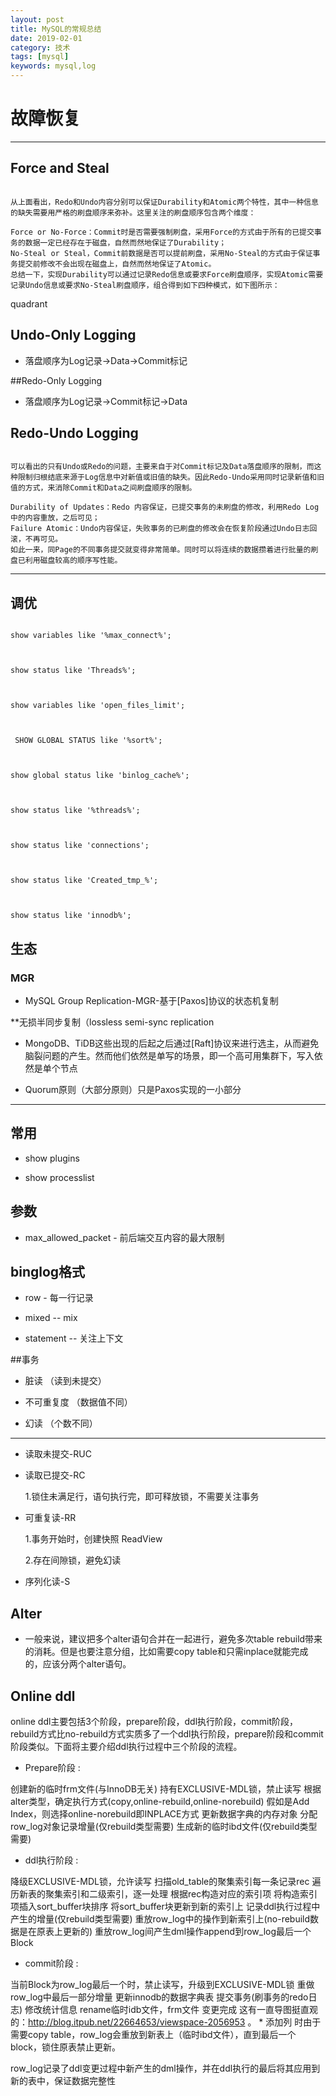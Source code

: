 ```yaml
---
layout: post
title: MySQL的常规总结
date: 2019-02-01
category: 技术
tags: [mysql]
keywords: mysql,log
---
```


# 故障恢复

*************

## Force and Steal

```

从上面看出，Redo和Undo内容分别可以保证Durability和Atomic两个特性，其中一种信息的缺失需要用严格的刷盘顺序来弥补。这里关注的刷盘顺序包含两个维度：

Force or No-Force：Commit时是否需要强制刷盘，采用Force的方式由于所有的已提交事务的数据一定已经存在于磁盘，自然而然地保证了Durability；
No-Steal or Steal，Commit前数据是否可以提前刷盘，采用No-Steal的方式由于保证事务提交前修改不会出现在磁盘上，自然而然地保证了Atomic。
总结一下，实现Durability可以通过记录Redo信息或要求Force刷盘顺序，实现Atomic需要记录Undo信息或要求No-Steal刷盘顺序，组合得到如下四种模式，如下图所示：

```

quadrant




## Undo-Only Logging

* 落盘顺序为Log记录->Data->Commit标记

##Redo-Only Logging

* 落盘顺序为Log记录->Commit标记->Data

## Redo-Undo Logging

```

可以看出的只有Undo或Redo的问题，主要来自于对Commit标记及Data落盘顺序的限制，而这种限制归根结底来源于Log信息中对新值或旧值的缺失。因此Redo-Undo采用同时记录新值和旧值的方式，来消除Commit和Data之间刷盘顺序的限制。

Durability of Updates：Redo 内容保证，已提交事务的未刷盘的修改，利用Redo Log中的内容重放，之后可见；
Failure Atomic：Undo内容保证，失败事务的已刷盘的修改会在恢复阶段通过Undo日志回滚，不再可见。
如此一来，同Page的不同事务提交就变得非常简单。同时可以将连续的数据攒着进行批量的刷盘已利用磁盘较高的顺序写性能。

```
*********************

## 调优

```

show variables like '%max_connect%';



show status like 'Threads%';



show variables like 'open_files_limit';



 SHOW GLOBAL STATUS like '%sort%';



show global status like 'binlog_cache%';



show status like '%threads%';



show status like 'connections';



show status like 'Created_tmp_%';



show status like 'innodb%';

```



## 生态

### MGR

* MySQL Group Replication-MGR-基于[Paxos]协议的状态机复制

 **无损半同步复制（lossless semi-sync replication

* MongoDB、TiDB这些出现的后起之后通过[Raft]协议来进行选主，从而避免脑裂问题的产生。然而他们依然是单写的场景，即一个高可用集群下，写入依然是单个节点

* Quorum原则（大部分原则）只是Paxos实现的一小部分



*************

## 常用

 * show plugins

 * show processlist



## 参数

* max_allowed_packet - 前后端交互内容的最大限制

## binglog格式

* row - 每一行记录

* mixed -- mix

* statement -- 关注上下文

##事务

* 脏读 （读到未提交）

* 不可重复度 （数据值不同）

* 幻读 （个数不同）

*********

* 读取未提交-RUC

* 读取已提交-RC

    1.锁住未满足行，语句执行完，即可释放锁，不需要关注事务

* 可重复读-RR

    1.事务开始时，创建快照 ReadView

    2.存在间隙锁，避免幻读

* 序列化读-S





## Alter

* 一般来说，建议把多个alter语句合并在一起进行，避免多次table rebuild带来的消耗。但是也要注意分组，比如需要copy table和只需inplace就能完成的，应该分两个alter语句。



## Online ddl


online ddl主要包括3个阶段，prepare阶段，ddl执行阶段，commit阶段，rebuild方式比no-rebuild方式实质多了一个ddl执行阶段，prepare阶段和commit阶段类似。下面将主要介绍ddl执行过程中三个阶段的流程。

* Prepare阶段 :

创建新的临时frm文件(与InnoDB无关)
持有EXCLUSIVE-MDL锁，禁止读写
根据alter类型，确定执行方式(copy,online-rebuild,online-norebuild)
假如是Add Index，则选择online-norebuild即INPLACE方式
更新数据字典的内存对象
分配row_log对象记录增量(仅rebuild类型需要)
生成新的临时ibd文件(仅rebuild类型需要)
* ddl执行阶段 :

降级EXCLUSIVE-MDL锁，允许读写
扫描old_table的聚集索引每一条记录rec
遍历新表的聚集索引和二级索引，逐一处理
根据rec构造对应的索引项
将构造索引项插入sort_buffer块排序
将sort_buffer块更新到新的索引上
记录ddl执行过程中产生的增量(仅rebuild类型需要)
重放row_log中的操作到新索引上(no-rebuild数据是在原表上更新的)
重放row_log间产生dml操作append到row_log最后一个Block
* commit阶段 :

当前Block为row_log最后一个时，禁止读写，升级到EXCLUSIVE-MDL锁
重做row_log中最后一部分增量
更新innodb的数据字典表
提交事务(刷事务的redo日志)
修改统计信息
rename临时idb文件，frm文件
变更完成
这有一直导图挺直观的：http://blog.itpub.net/22664653/viewspace-2056953 。
    * 添加列 时由于需要copy table，row_log会重放到新表上（临时ibd文件），直到最后一个block，锁住原表禁止更新。

row_log记录了ddl变更过程中新产生的dml操作，并在ddl执行的最后将其应用到新的表中，保证数据完整性


